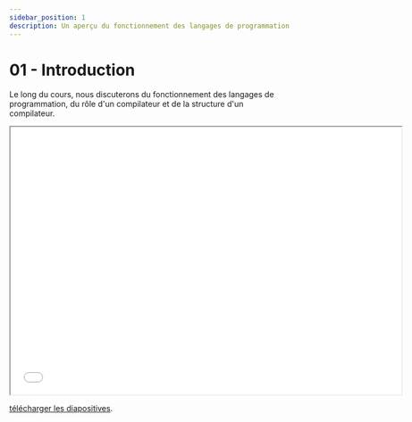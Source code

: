 ```yaml
---
sidebar_position: 1
description: Un aperçu du fonctionnement des langages de programmation.
---
```


# 01 - Introduction

Le long du cours, nous discuterons du fonctionnement des langages de programmation, du rôle d'un compilateur et de la structure d'un compilateur.

<iframe src="/cours/alf_1.pdf" loading="lazy" width="700" height="480">
    Impossible d'afficher le fichier pdf
</iframe>

<a href="/cours/alf_1.pdf">télécharger les diapositives</a>.
